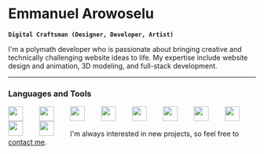# Emmanuel Arowoselu

**`Digital Craftsman (Designer, Developer, Artist)`**

I'm a polymath developer who is passionate about bringing creative and technically challenging website ideas to life. My expertise include website design and animation, 3D modeling, and full-stack development. 

---

### Languages and Tools

<img align='left' width='30px' style='padding-right:30px;' src='https://cdn.jsdelivr.net/gh/devicons/devicon/icons/html5/html5-original.svg'/>
<img align='left' width='30px' style='padding-right:30px;' src='https://cdn.jsdelivr.net/gh/devicons/devicon/icons/css3/css3-original.svg'/>
<img align='left' width='30px' style='padding-right:30px;' src='https://cdn.jsdelivr.net/gh/devicons/devicon/icons/javascript/javascript-original.svg'/>
<img align='left' width='30px' style='padding-right:30px;' src='https://cdn.jsdelivr.net/gh/devicons/devicon/icons/react/react-original.svg'/>
<img align='left' width='30px' style='padding-right:30px;' src='https://cdn.jsdelivr.net/gh/devicons/devicon/icons/blender/blender-original.svg'/>
<img align='left' width='30px' style='padding-right:30px;' src='https://cdn.jsdelivr.net/gh/devicons/devicon/icons/nodejs/nodejs-original.svg'/>
<img align='left' width='30px' style='padding-right:30px;' src='https://cdn.jsdelivr.net/gh/devicons/devicon/icons/git/git-original.svg'/>
<img align='left' width='30px' style='padding-right:30px;' src='https://cdn.jsdelivr.net/gh/devicons/devicon/icons/mongodb/mongodb-original.svg'/>
<img align='left' width='30px' style='padding-right:30px;' src='https://cdn.jsdelivr.net/gh/devicons/devicon/icons/webpack/webpack-original.svg'/>
<img align='left' width='30px' style='padding-right:30px;' src='https://cdn.jsdelivr.net/gh/devicons/devicon/icons/python/python-original.svg'/>
<br/>

##
I'm always interested in new projects, so feel free to [contact me](https://emmanuel-3d.netlify.app/#contact).
